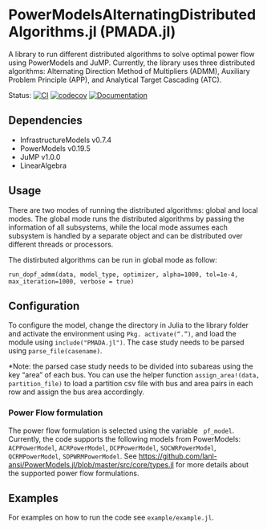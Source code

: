 # PowerModelsAlternatingDistributedAlgorithms.jl (PMADA.jl)

A library to run different distributed algorithms to solve optimal power flow using PowerModels and JuMP. Currently, the library uses three distributed algorithms: Alternating Direction Method of Multipliers (ADMM), Auxiliary Problem Principle (APP), and Analytical Target Cascading (ATC). 


Status:
[![CI](https://github.com/mkhraijah/PowerModelsAlternatingDistributedAlgorithms/workflows/CI/badge.svg)](https://github.com/mkhraijah/PowerModelsAlternatingDistributedAlgorithms/actions?query=workflow%3ACI)
[![codecov](https://codecov.io/gh/mkhraijah/PowerModelsAlternatingDistributedAlgorithms/branch/main/graph/badge.svg)](https://codecov.io/gh/mkhraijah/PowerModelsAlternatingDistributedAlgorithms)
[![Documentation](https://github.com/mkhraijah/PowerModelsAlternatingDistributedAlgorithms/workflows/Documentation/badge.svg)]()
</p>


## Dependencies
* InfrastructureModels v0.7.4
* PowerModels v0.19.5
* JuMP v1.0.0
* LinearAlgebra

## Usage

There are two modes of running the distributed algorithms: global and local modes. The global mode runs the distributed algorithms by passing the information of all subsystems, while the local mode assumes each subsystem is handled by a separate object and can be distributed over different threads or processors. 

The distirbuted algorithms can be run in global mode as follow: 

`run_dopf_admm(data, model_type, optimizer, alpha=1000, tol=1e-4, max_iteration=1000, verbose = true)`


## Configuration

To configure the model, change the directory in Julia to the library folder and activate the environment using `Pkg. activate(“.”)`, and load the module using `include("PMADA.jl")`. The case study needs to be parsed using `parse_file(casename)`. 

*Note: the parsed case study needs to be divided into subareas using the key “area” of each bus. You can use the helper function `assign_area!(data, partition_file)` to load a partition csv file with bus and area pairs in each row and assign the bus area accordingly.  

### Power Flow formulation 

The power flow formulation is selected using the variable ` pf_model`. Currently, the code supports the following models from PowerModels: 
`ACPPowerModel`, `ACRPowerModel`, `DCPPowerModel`, `SOCWRPowerModel`, `QCRMPowerModel`, `SDPWRMPowerModel`. See https://github.com/lanl-ansi/PowerModels.jl/blob/master/src/core/types.jl for more details about the supported power flow formulations. 


## Examples 

For examples on how to run the code see `example/example.jl`.
